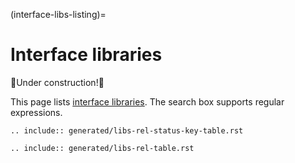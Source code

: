 (interface-libs-listing)=
# Interface libraries

🚧Under construction!🚧

This page lists [interface libraries](#charm-libs-interface). The search box supports regular expressions.

```{eval-rst}
.. include:: generated/libs-rel-status-key-table.rst
```

```{eval-rst}
.. include:: generated/libs-rel-table.rst
```
